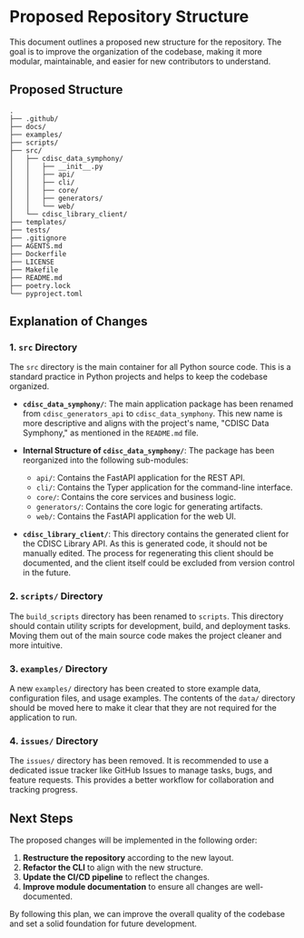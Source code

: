 # Proposed Repository Structure

This document outlines a proposed new structure for the repository. The goal is to improve the organization of the codebase, making it more modular, maintainable, and easier for new contributors to understand.

## Proposed Structure

```
.
├── .github/
├── docs/
├── examples/
├── scripts/
├── src/
│   ├── cdisc_data_symphony/
│   │   ├── __init__.py
│   │   ├── api/
│   │   ├── cli/
│   │   ├── core/
│   │   ├── generators/
│   │   └── web/
│   └── cdisc_library_client/
├── templates/
├── tests/
├── .gitignore
├── AGENTS.md
├── Dockerfile
├── LICENSE
├── Makefile
├── README.md
├── poetry.lock
└── pyproject.toml
```

## Explanation of Changes

### 1. `src` Directory

The `src` directory is the main container for all Python source code. This is a standard practice in Python projects and helps to keep the codebase organized.

- **`cdisc_data_symphony/`**: The main application package has been renamed from `cdisc_generators_api` to `cdisc_data_symphony`. This new name is more descriptive and aligns with the project's name, "CDISC Data Symphony," as mentioned in the `README.md` file.

- **Internal Structure of `cdisc_data_symphony/`**: The package has been reorganized into the following sub-modules:
    - `api/`: Contains the FastAPI application for the REST API.
    - `cli/`: Contains the Typer application for the command-line interface.
    - `core/`: Contains the core services and business logic.
    - `generators/`: Contains the core logic for generating artifacts.
    - `web/`: Contains the FastAPI application for the web UI.

- **`cdisc_library_client/`**: This directory contains the generated client for the CDISC Library API. As this is generated code, it should not be manually edited. The process for regenerating this client should be documented, and the client itself could be excluded from version control in the future.

### 2. `scripts/` Directory

The `build_scripts` directory has been renamed to `scripts`. This directory should contain utility scripts for development, build, and deployment tasks. Moving them out of the main source code makes the project cleaner and more intuitive.

### 3. `examples/` Directory

A new `examples/` directory has been created to store example data, configuration files, and usage examples. The contents of the `data/` directory should be moved here to make it clear that they are not required for the application to run.

### 4. `issues/` Directory

The `issues/` directory has been removed. It is recommended to use a dedicated issue tracker like GitHub Issues to manage tasks, bugs, and feature requests. This provides a better workflow for collaboration and tracking progress.

## Next Steps

The proposed changes will be implemented in the following order:

1.  **Restructure the repository** according to the new layout.
2.  **Refactor the CLI** to align with the new structure.
3.  **Update the CI/CD pipeline** to reflect the changes.
4.  **Improve module documentation** to ensure all changes are well-documented.

By following this plan, we can improve the overall quality of the codebase and set a solid foundation for future development.
